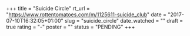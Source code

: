 +++
title = "Suicide Circle"
rt_url = "https://www.rottentomatoes.com/m/1125611-suicide_club"
date = "2017-07-10T16:32:05+01:00"
slug = "suicide_circle"
date_watched = ""
draft = true
rating = "-"
poster = ""
status = "PENDING"
+++